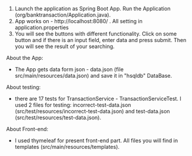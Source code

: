 1. Launch the application as Spring Boot App. Run the Application (org/banktransaction/Application.java).
2. App works on - http://localhost:8080/ . All setting in application.properties
4. You will see the buttons with different functionality. Click on some button and if there is an input field, enter data and press submit. Then you will see the result of your searching.

About the App:

- The App gets data form json - data.json (file src/main/resources/data.json) and save it in "hsqldb" DataBase.
  
About testing:
- there are 17 tests for TransactionService - TransactionServiceTest. I used 2 files for testing: incorrect-test-data.json (src/test/resources/incorrect-test-data.json) and test-data.json (src/test/resources/test-data.json).

About Front-end:
- I used thymeleaf for present front-end part. All files you will find in templates (src/main/resources/templates).

